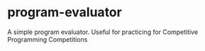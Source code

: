 # program-evaluator
A simple program evaluator. Useful for practicing for Competitive Programming Competitions
